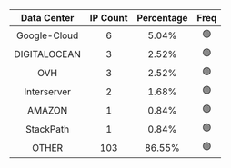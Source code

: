 | Data Center | IP Count | Percentage | Freq |
|:------------:|:--------:|:-----------:|:-----:|
| Google-Cloud | 6 | 5.04% | 🟢 |
| DIGITALOCEAN | 3 | 2.52% | 🟢 |
| OVH | 3 | 2.52% | 🟢 |
| Interserver | 2 | 1.68% | 🟢 |
| AMAZON | 1 | 0.84% | 🟢 |
| StackPath | 1 | 0.84% | 🟢 |
| OTHER | 103 | 86.55% | 🟢 |